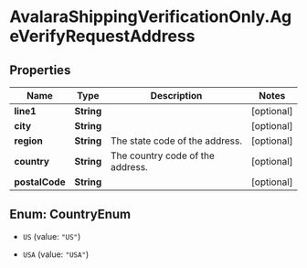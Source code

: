 # AvalaraShippingVerificationOnly.AgeVerifyRequestAddress

## Properties

Name | Type | Description | Notes
------------ | ------------- | ------------- | -------------
**line1** | **String** |  | [optional] 
**city** | **String** |  | [optional] 
**region** | **String** | The state code of the address. | [optional] 
**country** | **String** | The country code of the address. | [optional] 
**postalCode** | **String** |  | [optional] 



## Enum: CountryEnum


* `US` (value: `"US"`)

* `USA` (value: `"USA"`)




